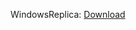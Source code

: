 WindowsReplica: [Download](https://github.com/m5687946568/WindowsReplica/blob/master/bin/Release/WindowsReplica.exe)
